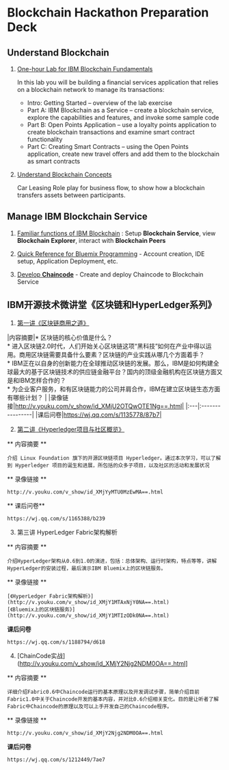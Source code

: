 # Blockchain Hackathon Preparation Deck

## Understand Blockchain 

1. [One-hour Lab for IBM Blockchain Fundamentals](try-on-Bluemix/BlockchainFundamentalsLabHandoutGithub.pdf)

    In this lab you will be building a financial services application that relies on a blockchain network to manage its transactions:
    * Intro: Getting Started – overview of the lab exercise
    * Part A: IBM Blockchain as a Service – create a blockchain service, explore the capabilities and features, and invoke some sample code
    * Part B: Open Points Application – use a loyalty points application to create blockchain transactions and examine smart contract functionality
    * Part C: Creating Smart Contracts – using the Open Points application, create new travel offers and add them to the blockchain as smart contracts
    
2. [Understand Blockchain Concepts](try-on-Bluemix/Lab1%20-%20Blockchain%20Explained.pdf) 

    Car Leasing Role play for business flow, to show how a blockchain transfers assets between participants.

## Manage IBM Blockchain Service

1. [Familiar functions of IBM Blockchain](try-on-Bluemix/Lab1%20-%20Blockchain%20Explored.pdf) : Setup **Blockchain Service**, view **Blockchain Explorer**, interact with **Blockchain Peers**

2. [Quick Reference for Bluemix Programming](try-on-Bluemix/Blockchain%20Programming%20Quick%20Reference) - Account creation, IDE setup, Application Deployment, etc.

3. [Develop **Chaincode**](try-on-Bluemix/Lab3%20-%20Blockchain%20Unchained) - Create and deploy Chaincode to Blockchain Service


## IBM开源技术微讲堂《区块链和HyperLedger系列》

1. [第一讲《区块链商用之道》](http://v.youku.com/v_show/id_XMjU2OTQwOTE1Ng==.html)


|内容摘要|* 区块链的核心价值是什么？</br>* 进入区块链2.0时代，人们开始关心区块链这项“黑科技”如何在产业中得以运用。商用区块链需要具备什么要素？区块链的产业实践从哪几个方面着手？</br>* IBM正在以自身的创新能力在全球推动区块链的发展。那么，IBM是如何构建全球最大的基于区块链技术的供应链金融平台？国内的顶级金融机构在区块链方面又是和IBM怎样合作的？</br>* 为企业客户服务，和有区块链能力的公司并肩合作，IBM在建立区块链生态方面有哪些计划？ |
|录像链接|http://v.youku.com/v_show/id_XMjU2OTQwOTE1Ng==.html|
|:---|:----------------|
|课后问卷|https://wj.qq.com/s/1135778/87b7|

2. [第二讲《Hyperledger项目与社区概览》](http://v.youku.com/v_show/id_XMjYyMTU0MzEwMA==.html)

** 内容摘要 **
    
    介绍 Linux Foundation 旗下的开源区块链项目 Hyperledger。通过本次学习，可以了解到 Hyperledger 项目的诞生和进展，所包括的众多子项目，以及社区的活动和发展状况
    
** 录像链接 **
    
    http://v.youku.com/v_show/id_XMjYyMTU0MzEwMA==.html

** 课后问卷** 
    
    https://wj.qq.com/s/1165388/b239

3. 第三讲 HyperLedger Fabric架构解析

** 内容摘要 **
     
    介绍HyperLedger架构从0.6到1.0的演进，包括：总体架构、运行时架构，特点等等，讲解HyperLedger的安装过程，最后演示IBM Bluemix上的区块链服务。

** 录像链接 **
    
    [《HyperLedger Fabric架构解析》](http://v.youku.com/v_show/id_XMjY1MTAxNjY0NA==.html)
    [《Bluemix上的区块链服务》](http://v.youku.com/v_show/id_XMjY1MTIzODk0NA==.html)

**课后问卷**
    
    https://wj.qq.com/s/1188794/d618

4. [ChainCode实战](http://v.youku.com/v_show/id_XMjY2Njg2NDM0OA==.html]

** 内容摘要 **

    详细介绍Fabric0.6中Chaincode运行的基本原理以及开发调试步骤，简单介绍目前Fabric1.0中关于Chaincode开发的基本内容，并对比0.6介绍相关变化。目的是让听者了解Fabric中Chaincode的原理以及可以上手开发自己的Chaincode程序。 

** 录像链接 **
    
    http://v.youku.com/v_show/id_XMjY2Njg2NDM0OA==.html

**课后问卷**
    
    https://wj.qq.com/s/1212449/7ae7
